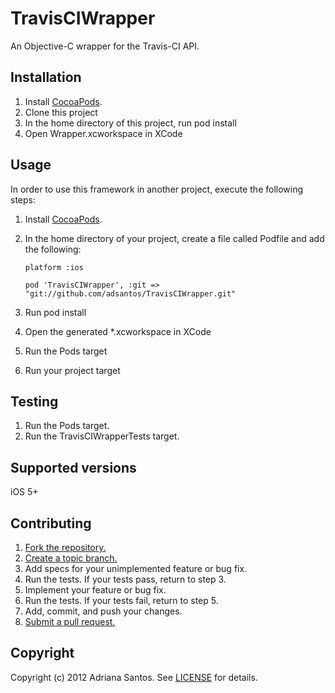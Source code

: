 TravisCIWrapper
===============

An Objective-C wrapper for the Travis-CI API.

## Installation

1. Install [CocoaPods](http://cocoapods.org).
2. Clone this project
3. In the home directory of this project, run pod install
4. Open Wrapper.xcworkspace in XCode

## Usage

In order to use this framework in another project, execute the following steps:

1. Install [CocoaPods](http://cocoapods.org).
2. In the home directory of your project, create a file called Podfile and add the following:
    ```
    platform :ios

    pod 'TravisCIWrapper', :git => "git://github.com/adsantos/TravisCIWrapper.git"
    ```

3. Run pod install
4. Open the generated *.xcworkspace in XCode
5. Run the Pods target
6. Run your project target

## Testing

1. Run the Pods target.
2. Run the TravisCIWrapperTests target.

## Supported versions

iOS 5+

## Contributing

1. [Fork the repository.](https://help.github.com/articles/fork-a-repo)
2. [Create a topic branch.](http://learn.github.com/p/branching.html)
3. Add specs for your unimplemented feature or bug fix.
4. Run the tests. If your tests pass, return to step 3.
5. Implement your feature or bug fix.
6. Run the tests. If your tests fail, return to step 5.
7. Add, commit, and push your changes.
8. [Submit a pull request.](https://help.github.com/articles/using-pull-requests)

## Copyright

Copyright (c) 2012 Adriana Santos. See [LICENSE](https://github.com/adsantos/TravisCIWrapper/blob/master/LICENSE) for details.
